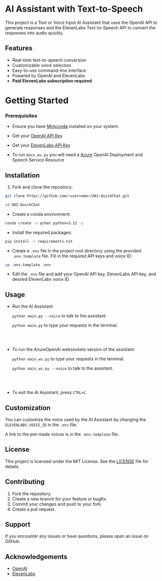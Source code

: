 # AI Assistant with Text-to-Speech

This project is a Text or Voice Input AI Assistant that uses the OpenAI API to generate responses and the ElevenLabs Text-to-Speech API to convert the responses into audio quickly.

## Features

- Real-time text-to-speech conversion
- Customizable voice selection
- Easy-to-use command-line interface
- Powered by OpenAI and ElevenLabs
- **Paid ElevenLabs subscription required**

# Getting Started

### Prerequisites

- Ensure you have [Miniconda](https://docs.anaconda.com/free/miniconda/#latest-miniconda-installer-links) installed on your system.

- Get your [OpenAI API Key](https://platform.openai.com/api-keys)

- Get your [ElevenLabs API Key](https://elevenlabs.io/app/subscription)

- To run ```main_ws.py``` you will need a [Azure](https://portal.azure.com/) OpenAI Deployment and Speech Service Resource

## Installation

1. Fork and clone the repository:

```bash
git clone https://github.com/<username>/OAI-QuickChat.git

cd OAI-QuickChat
```

- Create a conda environment:

```bash
conda create -n qchat python=3.12 -y
```

- Install the required packages:

```bash
pip install -r requirements.txt
```

- Create a `.env` file in the project root directory using the provided `.env.template` file. Fill in the required API keys and voice ID:

```bash
cp .env.template .env
```

- Edit the `.env` file and add your OpenAI API key, ElevenLabs API key, and desired ElevenLabs voice ID.

## Usage

- Run the AI Assistant:

    ```python main.py --voice``` to talk to the assistant.

    ```python main.py``` to type your requests in the terminal.
<br>
<br>

- To run the AzureOpenAI websockets version of the assistant:

    ```python main_ws.py``` to type your requests in the terminal.

    ```python main_ws.py --voice``` to talk to the assistant.
<br>
<br>

- To exit the AI Assistant, press `CTRL+C`.

## Customization

You can customize the voice used by the AI Assistant by changing the `ELEVENLABS_VOICE_ID` in the `.env` file.

A link to the pre-made voices is in the `.env.template` file.

## License

This project is licensed under the MIT License. See the [LICENSE](LICENSE) file for details.

## Contributing

1. Fork the repository.
2. Create a new branch for your feature or bugfix.
3. Commit your changes and push to your fork.
4. Create a pull request.

## Support

If you encounter any issues or have questions, please open an issue on GitHub.

## Acknowledgements

- [OpenAI](https://www.openai.com/)
- [ElevenLabs](https://www.elevenlabs.io/)